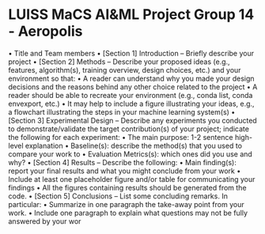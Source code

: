 # LUISS MaCS AI&ML Project Group 14 - Aeropolis

• Title and Team members
• [Section 1] Introduction – Briefly describe your project
• [Section 2] Methods – Describe your proposed ideas (e.g., features, algorithm(s),
training overview, design choices, etc.) and your environment so that:
• A reader can understand why you made your design decisions and the
reasons behind any other choice related to the project
• A reader should be able to recreate your environment (e.g., conda list,
conda envexport, etc.)
• It may help to include a figure illustrating your ideas, e.g., a flowchart
illustrating the steps in your machine learning system(s)
• [Section 3] Experimental Design – Describe any experiments you conducted to
demonstrate/validate the target contribution(s) of your project; indicate the
following for each experiment:
• The main purpose: 1-2 sentence high-level explanation
• Baseline(s): describe the method(s) that you used to compare your work
to
• Evaluation Metrics(s): which ones did you use and why?
• [Section 4] Results – Describe the following:
• Main finding(s): report your final results and what you might conclude
from your work
• Include at least one placeholder figure and/or table for communicating
your findings
• All the figures containing results should be generated from the code.
• [Section 5] Conclusions – List some concluding remarks. In particular:
• Summarize in one paragraph the take-away point from your work.
• Include one paragraph to explain what questions may not be fully
answered by your wor
